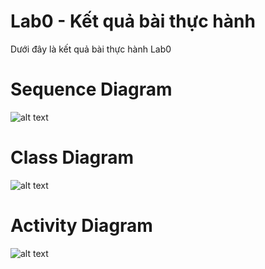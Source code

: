 # Lab0 - Kết quả bài thực hành
Dưới đây là kết quả bài thực hành Lab0

# Sequence Diagram
![alt text](https://www.planttext.com/api/plantuml/png/Z94zJiD048Lxd-9T81UWG952aGBHn4AXDCRohiYEZRqRaHAbeA3o3K0MGaIYe_8M5EkBx0cu0cD7aVa9Y6f7UlE-VJFpRj_6fOuARTGYY6AT5PX94gSoeM1NO7I8QHAAZD9v58V2n3lb02V2DoyvbAjHUbkXP0LBwJQ4fRk7ObNZafkUJR2VqT4dsImxCiSoCGDvxXvYg0wdXNkb55eIsgfTSqdzhy5F6qP_P0q7Zl2sph7mzlRNL0mQh1FVFEQuCYjlRmYwC2l4VOIlKr3Qiq99W_NCRKpN_6HmdIYS-wRc46qb6MLuDVokwTFUWdsORt6cMvFcCUx-GHmdTC7t_G000F__0m00)
# Class Diagram

![alt text](https://www.planttext.com/api/plantuml/png/UhzxlqDnIM9HIMbk3bToJc9niK9mOdA6GZMNWeAkGd19KMPUka99PcgfIogAI6AoUsOYK4H18JiZCQKqBnsaIqEJgvOBQaf8Hc9UHbXcQXwgKHdv8QbvO7svfVbvc9fAWGXLHswY7z0ea4bWRSaP-RueEX4MwUhQGHnl1JQS2seQI1YXo4gXi3GnpwUIoo4rBmNeQG00003__mC0)
# Activity Diagram

![alt text](https://www.planttext.com/api/plantuml/png/D8ynJiD044NxFSKldIlO1P4eqo2H2oIEuxLmrf5tGuyeA2W0vG9P8PeeaP20PhUW69Hxp0cu0hEEwBvsvxq_ynk_nzRDUhTPjMe8Af_s75vXoPUwKFcauNY_WkjdS7GmMX87R-h_WMQ9x3f5p3a-Gf_UeJa-cVfY1AShWwoaZv42ygccJ-7cv3kKkfDVsedljg6zATB0bHQpWvF6EtcfMbiXknceGV3pJ5w01OUtpRaUBUqWVbWENmanYsQfyaiEnpMCw8ukRRE5FVaK7gIKuukf2pcsMwkn07Bv7m000F__0m00)
